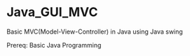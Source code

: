 # Java_GUI_MVC
Basic MVC(Model-View-Controller) in Java using Java swing

Prereq: Basic Java Programming